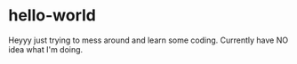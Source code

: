 # hello-world

Heyyy just trying to mess around and learn some coding. Currently have NO idea what I'm doing.
